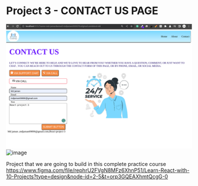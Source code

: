 

# Project 3 - CONTACT US PAGE

![React Course](https://github.com/md-jaman-web-developer/React-project-3/blob/main/Screenshot%20from%202023-12-01%2019-41-07.png)
<img width="1387" alt="image" src="">


Project that we are going to build in this complete practice course
https://www.figma.com/file/rephrU2FVgN8MFz6XhnP51/Learn-React-with-10-Projects?type=design&node-id=2-5&t=orp3GQEAXhmtQcgG-0
